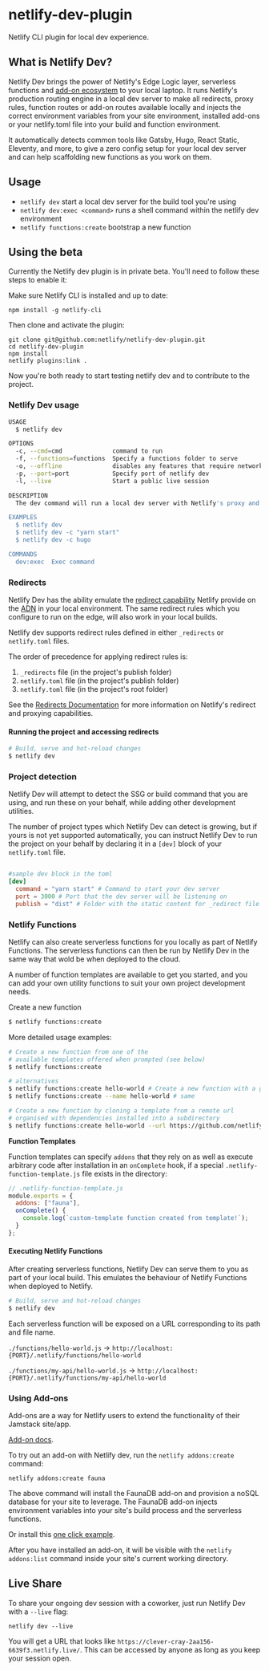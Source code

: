 # netlify-dev-plugin

Netlify CLI plugin for local dev experience.

## What is Netlify Dev?

Netlify Dev brings the power of Netlify's Edge Logic layer, serverless functions and [add-on ecosystem](#using-add-ons) to your local laptop. It runs Netlify's production routing engine in a local dev server to make all redirects, proxy rules, function routes or add-on routes available locally and injects the correct environment variables from your site environment, installed add-ons or your netlify.toml file into your build and function environment.

It automatically detects common tools like Gatsby, Hugo, React Static, Eleventy, and more, to give a zero config setup for your local dev server and can help scaffolding new functions as you work on them.

## Usage

- `netlify dev` start a local dev server for the build tool you're using
- `netlify dev:exec <command>` runs a shell command within the netlify dev environment
- `netlify functions:create` bootstrap a new function

## Using the beta

Currently the Netlify dev plugin is in private beta. You'll need to follow these steps to enable it:

Make sure Netlify CLI is installed and up to date:

```
npm install -g netlify-cli
```

Then clone and activate the plugin:

```
git clone git@github.com:netlify/netlify-dev-plugin.git
cd netlify-dev-plugin
npm install
netlify plugins:link .
```

Now you're both ready to start testing netlify dev and to contribute to the project.

### Netlify Dev usage

```bash
USAGE
  $ netlify dev

OPTIONS
  -c, --cmd=cmd              command to run
  -f, --functions=functions  Specify a functions folder to serve
  -o, --offline              disables any features that require network access
  -p, --port=port            Specify port of netlify dev
  -l, --live                 Start a public live session

DESCRIPTION
  The dev command will run a local dev server with Netlify's proxy and redirect rules

EXAMPLES
  $ netlify dev
  $ netlify dev -c "yarn start"
  $ netlify dev -c hugo

COMMANDS
  dev:exec  Exec command
```

### Redirects

Netlify Dev has the ability emulate the [redirect capability](https://www.netlify.com/docs/redirects/) Netlify provide on the [ADN](https://netlify.com/features/adn) in your local environment. The same redirect rules which you configure to run on the edge, will also work in your local builds.

Netlify dev supports redirect rules defined in either `_redirects` or `netlify.toml` files.

The order of precedence for applying redirect rules is:

1. `_redirects` file (in the project's publish folder)
1. `netlify.toml` file (in the project's publish folder)
1. `netlify.toml` file (in the project's root folder)

See the [Redirects Documentation](https://www.netlify.com/docs/redirects/) for more information on Netlify's redirect and proxying capabilities.

#### Running the project and accessing redirects

```bash
# Build, serve and hot-reload changes
$ netlify dev
```

### Project detection

Netlify Dev will attempt to detect the SSG or build command that you are using, and run these on your behalf, while adding other development utilities.

The number of project types which Netlify Dev can detect is growing, but if yours is not yet supported automatically, you can instruct Netlify Dev to run the project on your behalf by declaring it in a `[dev]` block of your `netlify.toml` file.

```toml

#sample dev block in the toml
[dev]
  command = "yarn start" # Command to start your dev server
  port = 3000 # Port that the dev server will be listening on
  publish = "dist" # Folder with the static content for _redirect file
```

### Netlify Functions

Netlify can also create serverless functions for you locally as part of Netlify Functions. The serverless functions can then be run by Netlify Dev in the same way that wold be when deployed to the cloud.

A number of function templates are available to get you started, and you can add your own utility functions to suit your own project development needs.

Create a new function

```bash
$ netlify functions:create
```

More detailed usage examples:

```bash
# Create a new function from one of the
# available templates offered when prompted (see below)
$ netlify functions:create

# alternatives
$ netlify functions:create hello-world # Create a new function with a given name
$ netlify functions:create --name hello-world # same

# Create a new function by cloning a template from a remote url
# organised with dependencies installed into a subdirectory
$ netlify functions:create hello-world --url https://github.com/netlify-labs/all-the-functions/tree/master/functions/9-using-middleware
```

**Function Templates**

Function templates can specify `addons` that they rely on as well as execute arbitrary code after installation in an `onComplete` hook, if a special `.netlify-function-template.js` file exists in the directory:

```js
// .netlify-function-template.js
module.exports = {
  addons: ["fauna"],
  onComplete() {
    console.log(`custom-template function created from template!`);
  }
};
```

#### Executing Netlify Functions

After creating serverless functions, Netlify Dev can serve them to you as part of your local build. This emulates the behaviour of Netlify Functions when deployed to Netlify.

```bash
# Build, serve and hot-reload changes
$ netlify dev
```

Each serverless function will be exposed on a URL corresponding to its path and file name.

`./functions/hello-world.js` -> `http://localhost:{PORT}/.netlify/functions/hello-world`

`./functions/my-api/hello-world.js` -> `http://localhost:{PORT}/.netlify/functions/my-api/hello-world`

### Using Add-ons

Add-ons are a way for Netlify users to extend the functionality of their Jamstack site/app.

[Add-on docs](https://www.netlify.com/docs/partner-add-ons/).

To try out an add-on with Netlify dev, run the `netlify addons:create` command:

```
netlify addons:create fauna
```

The above command will install the FaunaDB add-on and provision a noSQL database for your site to leverage. The FaunaDB add-on injects environment variables into your site's build process and the serverless functions.

Or install this [one click example](https://github.com/netlify/fauna-one-click).

After you have installed an add-on, it will be visible with the `netlify addons:list` command inside your site's current working directory.

## Live Share

To share your ongoing dev session with a coworker, just run Netlify Dev with a `--live` flag:

```
netlify dev --live
```

You will get a URL that looks like `https://clever-cray-2aa156-6639f3.netlify.live/`. This can be accessed by anyone as long as you keep your session open.
